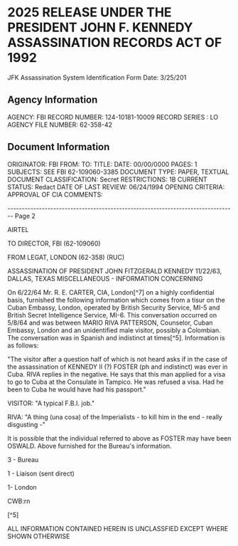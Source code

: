 # 2025 RELEASE UNDER THE PRESIDENT JOHN F. KENNEDY ASSASSINATION RECORDS ACT OF 1992
JFK Assassination System
Identification Form
Date: 3/25/201

## Agency Information

AGENCY: FBI
RECORD NUMBER: 124-10181-10009
RECORD SERIES : LO
AGENCY FILE NUMBER: 62-358-42

## Document Information

ORIGINATOR: FBI
FROM:
TO:
TITLE:
DATE: 00/00/0000
PAGES: 1
SUBJECTS: SEE FBI 62-109060-3385
DOCUMENT TYPE: PAPER, TEXTUAL DOCUMENT
CLASSIFICATION: Secret
RESTRICTIONS: 1B
CURRENT STATUS: Redact
DATE OF LAST REVIEW: 06/24/1994
OPENING CRITERIA: APPROVAL OF CIA
COMMENTS:


-------------------------------------------------------------------------------- Page 2

AIRTEL

TO DIRECTOR, FBI (62-109060)

FROM LEGAT, LONDON (62-358) (RUC)

ASSASSINATION OF PRESIDENT
JOHN FITZGERALD KENNEDY 11/22/63,
DALLAS, TEXAS
MISCELLANEOUS - INFORMATION CONCERNING

On 6/22/64 Mr. R. E. CARTER, CIA, London[^7] on a highly confidential basis, furnished the following information which comes from a tisur on the Cuban Embassy, London, operated by British Security Service, MI-5 and British Secret Intelligence Service, MI-6. This conversation occurred on 5/8/64 and was between MARIO RIVA PATTERSON, Counselor, Cuban Embassy, London and an unidentified male visitor, possibly a Colombian. The conversation was in Spanish and indistinct at times[^5]. Information is as follows:

"The visitor after a question half of which is not heard asks if in the case of the assassination of KENNEDY II (?) FOSTER (ph and indistinct) was ever in Cuba. RIVA replies in the negative. He says that this man applied for a visa to go to Cuba at the Consulate in Tampico. He was refused a visa. Had he been to Cuba he would have had his passport."

VISITOR: "A typical F.B.I. job."

RIVA: "A thing (una cosa) of the Imperialists - to kill him in the end - really disgusting -"

It is possible that the individual referred to above as FOSTER may have been OSWALD. Above furnished for the Bureau's information.

3 - Bureau

1 - Liaison (sent direct)

1- London

CWB:rn

[^5]

ALL INFORMATION CONTAINED HEREIN IS UNCLASSFIED EXCEPT WHERE SHOWN OTHERWISE
